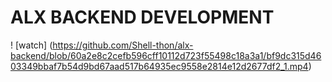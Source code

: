 # ALX BACKEND DEVELOPMENT
! [watch] (https://github.com/Shell-thon/alx-backend/blob/60a2e8c2cefb596cff10112d723f55498c18a3a1/bf9dc315d4603349bbaf7b54d9bd67aad517b64935ec9558e2814e12d2677df2_1.mp4)
